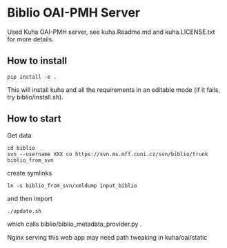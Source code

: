 # Biblio OAI-PMH Server

Used Kuha OAI-PMH server, see kuha.Readme.md and kuha.LICENSE.txt for more details.

## How to install

```
pip install -e .
```
This will install kuha and all the requirements in an editable mode (if it fails, try biblio/install.sh).


## How to start

Get data
```
cd biblio
svn --username XXX co https://svn.ms.mff.cuni.cz/svn/biblio/trunk biblio_from_svn
```
create symlinks
```
ln -s biblio_from_svn/xmldump input_biblio
```
and then import

```
./update.sh
```
which calls biblio/biblio_metadata_provider.py .

Nginx serving this web app may need path tweaking in kuha/oai/static
